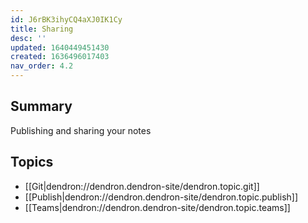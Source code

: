 ```yaml
---
id: J6rBK3ihyCQ4aXJ0IK1Cy
title: Sharing
desc: ''
updated: 1640449451430
created: 1636496017403
nav_order: 4.2
---
```


## Summary

Publishing and sharing your notes 

## Topics
- [[Git|dendron://dendron.dendron-site/dendron.topic.git]]
- [[Publish|dendron://dendron.dendron-site/dendron.topic.publish]]
- [[Teams|dendron://dendron.dendron-site/dendron.topic.teams]]
